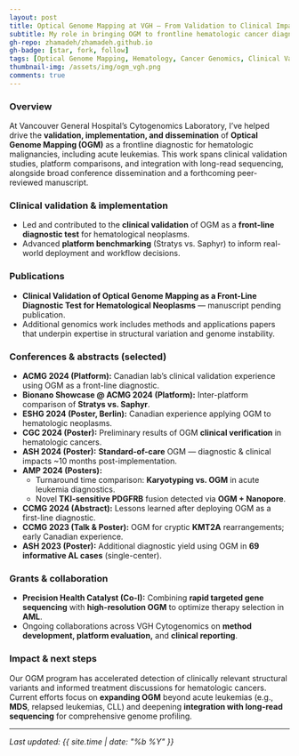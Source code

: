 ```yaml
---
layout: post
title: Optical Genome Mapping at VGH — From Validation to Clinical Impact
subtitle: My role in bringing OGM to frontline hematologic cancer diagnostics
gh-repo: zhamadeh/zhamadeh.github.io
gh-badge: [star, fork, follow]
tags: [Optical Genome Mapping, Hematology, Cancer Genomics, Clinical Validation]
thumbnail-img: /assets/img/ogm_vgh.png
comments: true
---
```


### Overview  
At Vancouver General Hospital’s Cytogenomics Laboratory, I’ve helped drive the **validation, implementation, and dissemination** of **Optical Genome Mapping (OGM)** as a frontline diagnostic for hematologic malignancies, including acute leukemias. This work spans clinical validation studies, platform comparisons, and integration with long-read sequencing, alongside broad conference dissemination and a forthcoming peer-reviewed manuscript.

### Clinical validation & implementation  
- Led and contributed to the **clinical validation** of OGM as a **front-line diagnostic test** for hematological neoplasms.  
- Advanced **platform benchmarking** (Stratys vs. Saphyr) to inform real-world deployment and workflow decisions.  

### Publications  
- **Clinical Validation of Optical Genome Mapping as a Front-Line Diagnostic Test for Hematological Neoplasms** — manuscript pending publication.  
- Additional genomics work includes methods and applications papers that underpin expertise in structural variation and genome instability.  

### Conferences & abstracts (selected)  
- **ACMG 2024 (Platform):** Canadian lab’s clinical validation experience using OGM as a front-line diagnostic.  
- **Bionano Showcase @ ACMG 2024 (Platform):** Inter-platform comparison of **Stratys vs. Saphyr**.  
- **ESHG 2024 (Poster, Berlin):** Canadian experience applying OGM to hematologic neoplasms.  
- **CGC 2024 (Poster):** Preliminary results of OGM **clinical verification** in hematologic cancers.  
- **ASH 2024 (Poster):** **Standard-of-care** OGM — diagnostic & clinical impacts ~10 months post-implementation.  
- **AMP 2024 (Posters):**  
  - Turnaround time comparison: **Karyotyping vs. OGM** in acute leukemia diagnostics.  
  - Novel **TKI-sensitive PDGFRB** fusion detected via **OGM + Nanopore**.  
- **CCMG 2024 (Abstract):** Lessons learned after deploying OGM as a first-line diagnostic.  
- **CCMG 2023 (Talk & Poster):** OGM for cryptic **KMT2A** rearrangements; early Canadian experience.  
- **ASH 2023 (Poster):** Additional diagnostic yield using OGM in **69 informative AL cases** (single-center).  

### Grants & collaboration  
- **Precision Health Catalyst (Co-I):** Combining **rapid targeted gene sequencing** with **high-resolution OGM** to optimize therapy selection in **AML**.  
- Ongoing collaborations across VGH Cytogenomics on **method development, platform evaluation,** and **clinical reporting**.  

### Impact & next steps  
Our OGM program has accelerated detection of clinically relevant structural variants and informed treatment discussions for hematologic cancers. Current efforts focus on **expanding OGM** beyond acute leukemias (e.g., **MDS**, relapsed leukemias, CLL) and deepening **integration with long-read sequencing** for comprehensive genome profiling.  

---

*Last updated: {{ site.time | date: "%b %Y" }}*
